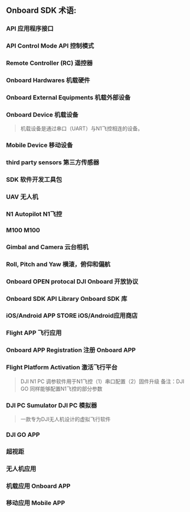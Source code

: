 ## Onboard SDK 术语:
### API 应用程序接口
### API Control Mode API 控制模式
### Remote Controller (RC) 遥控器
### Onboard Hardwares 机载硬件
### Onboard External Equipments 机载外部设备
### Onboard Device 机载设备
>机载设备是通过串口（UART）与N1飞控相连的设备。
### Mobile Device 移动设备
### third party sensors 第三方传感器
### SDK 软件开发工具包
### UAV 无人机
### N1 Autopilot N1飞控
### M100 M100
### Gimbal and Camera 云台相机
### Roll, Pitch and Yaw 横滚，俯仰和偏航
### Onboard OPEN protocal DJI Onboard 开放协议
### Onboard SDK API Library Onboard SDK 库
### iOS/Android APP STORE iOS/Android应用商店
### Flight APP 飞行应用
### Onboard APP Registration  注册 Onboard APP
### Flight Platform Activation 激活飞行平台
>DJI N1 PC 调参软件用于N1飞控（1）串口配置（2）固件升级 备注：DJI GO 同样能够配置N1飞控的部分参数
### DJI PC Sumulator DJI PC 模拟器
>一款专为DJI无人机设计的虚拟飞行软件
### DJI GO APP
### 超视距
### 无人机应用
### 机载应用 Onboard APP
### 移动应用 Mobile APP

